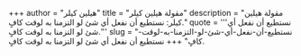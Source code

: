 +++
author = "هيلين كيلر"
title = "مقولة هيلين كيلر"
description = "مقولة هيلين كيلر: نستطيع أن نفعل أي شئ لو التزمنا به لوقت كافٍ."
quote = '''نستطيع أن نفعل أي شئ لو التزمنا به لوقت كافٍ.''' 
slug = "نستطيع-أن-نفعل-أي-شئ-لو-التزمنا-به-لوقت-كافٍ"
+++
نستطيع أن نفعل أي شئ لو التزمنا به لوقت كافٍ.
